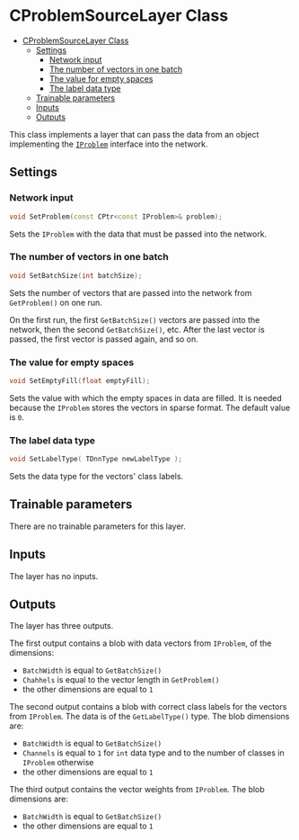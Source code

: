 # CProblemSourceLayer Class

<!-- TOC -->

- [CProblemSourceLayer Class](#cproblemsourcelayer-class)
    - [Settings](#settings)
        - [Network input](#network-input)
        - [The number of vectors in one batch](#the-number-of-vectors-in-one-batch)
        - [The value for empty spaces](#the-value-for-empty-spaces)
        - [The label data type](#the-label-data-type)
    - [Trainable parameters](#trainable-parameters)
    - [Inputs](#inputs)
    - [Outputs](#outputs)

<!-- /TOC -->

This class implements a layer that can pass the data from an object implementing the [`IProblem`](../../ClassificationAndRegression/Problems.md) interface into the network.

## Settings

### Network input

```c++
void SetProblem(const CPtr<const IProblem>& problem);
```

Sets the `IProblem` with the data that must be passed into the network.

### The number of vectors in one batch

```c++
void SetBatchSize(int batchSize);
```

Sets the number of vectors that are passed into the network from `GetProblem()` on one run.

On the first run, the first `GetBatchSize()` vectors are passed into the network, then the second `GetBatchSize()`, etc. After the last vector is passed, the first vector is passed again, and so on.

### The value for empty spaces

```c++
void SetEmptyFill(float emptyFill);
```

Sets the value with which the empty spaces in data are filled. It is needed because the `IProblem` stores the vectors in sparse format.
The default value is `0`.

### The label data type

```c++
void SetLabelType( TDnnType newLabelType );
```

Sets the data type for the vectors' class labels.

## Trainable parameters

There are no trainable parameters for this layer.

## Inputs

The layer has no inputs.

## Outputs

The layer has three outputs.

The first output contains a blob with data vectors from `IProblem`, of the dimensions:

- `BatchWidth` is equal to `GetBatchSize()`
- `Chahhels` is equal to the vector length in `GetProblem()`
- the other dimensions are equal to `1`

The second output contains a blob with correct class labels for the vectors from `IProblem`. The data is of the `GetLabelType()` type. The blob dimensions are:

- `BatchWidth` is equal to `GetBatchSize()`
- `Channels` is equal to `1` for `int` data type and to the number of classes in `IProblem` otherwise
- the other dimensions are equal to `1`

The third output contains the vector weights from `IProblem`. The blob dimensions are:

- `BatchWidth` is equal to `GetBatchSize()`
- the other dimensions are equal to `1`
